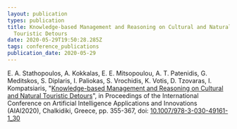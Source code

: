 ```yaml
---
layout: publication
types: publication
title: Knowledge-based Management and Reasoning on Cultural and Natural
  Touristic Detours
date: 2020-05-29T19:50:28.285Z
tags: conference_publications
publication_date: 2020-05-29
---
```

E. A. Stathopoulos, A. Kokkalas, E. E. Mitsopoulou, A. T. Patenidis, G. Meditskos, S. Diplaris, I. Paliokas, S. Vrochidis, K. Votis, D. Tzovaras, I. Kompatsiaris, "[Knowledge-based Management and Reasoning on Cultural and Natural Touristic Detours](https://www.researchgate.net/publication/341733831_Knowledge-Based_Management_and_Reasoning_on_Cultural_and_Natural_Touristic_Routes)", in Proceedings of the International Conference on Artificial Intelligence Applications and Innovations (AIAI2020), Chalkidiki, Greece, pp. 355-367, doi: [10.1007/978-3-030-49161-1_30](https://doi.org/10.1007/978-3-030-49161-1_30)